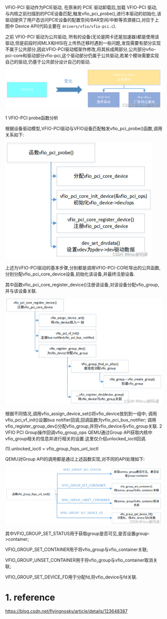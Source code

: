
VFIO-PCI 驱动作为PCIE驱动, 在原来的 PCIE 驱动卸载后,加载 VFIO-PCI 驱动, 与内核之前扫描到的PCIE设备匹配,触发vfio_pci_probe(),进行本驱动的初始化.该驱动提供了用户态访问PCIE设备的配置空间/BAR空间/中断等资源接口,对应于上图中 Device API(代码主要在 `drivers/vfio/vfio-pci.c`).

之前 VFIO-PCI 驱动为公共驱动, 所有的设备(无论是网卡还是加速器)都是使用该驱动,但是前段时间MLX和HISI在上传热迁移时遇到一些问题,发现需要有部分实现不属于公共部分,因此VFIO-PCI驱动框架作修改,将其拆成两部分,公共部分vfio-pci-core和驱动部分vfio-pci,这个驱动部分仍属于公共驱动,若某个模块需要实现自己的驱动,仍基于公共部分设计自己的驱动.

![2022-08-16-22-15-41.png](./images/2022-08-16-22-15-41.png)

1 VFIO-PCI probe函数分析

根据设备驱动模型,VFIO-PCI驱动与VFIO设备匹配触发vfio_pci_probe()函数,调用关系如下:

![2022-08-16-22-15-48.png](./images/2022-08-16-22-15-48.png)

上述为VFIO-PCI驱动的基本步骤,分别都是调用VFIO-PCI-CORE导出的公共函数,分别分配vfio_pci_core_device设备,初始化该设备,并最终注册设备.

其中函数vfio_pci_core_register_device()注册该设备,对该设备分配vfio_group,并与该设备关联.

![2022-08-16-22-15-54.png](./images/2022-08-16-22-15-54.png)

根据不同情况,调用vfio_assign_device_set()将vfio_device放到到一组中;
调用vfio_pci_vf_init()设置bus notifier回调,回调函数为vfio_pci_bus_notifier;
调用vfio_register_group_dev()分配vfio_group,并将vfio_device与vfio_group关联.
2 VFIO PCI Group操作回调vfio_group_ops
QEMU通过Group API获取内核中vfio_group相关的信息并进行相关的设置.这里仅介绍unlocked_ioctl回调.

(1).unlocked_ioctl = vfio_group_fops_unl_ioctl

QEMU对Group API的调用都是通过上述函数实现,对不同的API处理如下:

![2022-08-16-22-16-01.png](./images/2022-08-16-22-16-01.png)

其中VFIO_GROUP_SET_STATUS用于获取group是否可见,是否设置group->container;

VFIO_GROUP_SET_CONTAINER用于将vfio_group与vfio_container关联;

VFIO_GROUP_UNSET_CONTAINER用于将vfio_group与vfio_container取消关联;

VFIO_GROUP_SET_DEVICE_FD用于分配fd,将vfio_device与fd关联.

# 1. reference

https://blog.csdn.net/flyingnosky/article/details/123648387